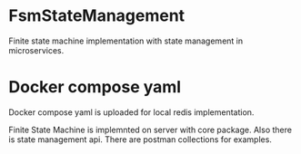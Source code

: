 # FsmStateManagement
Finite state machine implementation with state management in microservices.

# Docker compose yaml
Docker compose yaml is uploaded for local redis implementation.

Finite State Machine is implemnted on server with core package.
Also there is state management api.
There are postman collections for examples.


